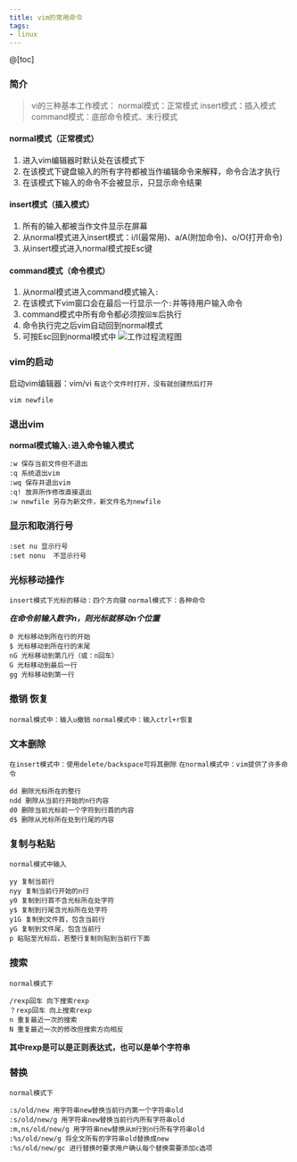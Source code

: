 ```yaml
---
title: vim的常用命令
tags:
- linux
---
```


@[toc]



### 简介
>vi的三种基本工作模式：
>normal模式：正常模式
>insert模式：插入模式
>command模式：底部命令模式、末行模式
#### normal模式（正常模式）
1. 进入vim编辑器时默认处在该模式下
2. 在该模式下键盘输入的所有字符都被当作编辑命令来解释，命令合法才执行
3. 在该模式下输入的命令不会被显示，只显示命令结果

#### insert模式（插入模式）
1. 所有的输入都被当作文件显示在屏幕
2. 从normal模式进入insert模式：i/I(最常用)、a/A(附加命令)、o/O(打开命令)
3. 从insert模式进入normal模式按Esc键

#### command模式（命令模式）
1. 从normal模式进入command模式输入`:`
2. 在该模式下vim窗口会在最后一行显示一个`:`并等待用户输入命令
3. command模式中所有命令都必须按`回车`后执行
4. 命令执行完之后vim自动回到normal模式
5. 可按Esc回到normal模式中
![工作过程流程图](https://img-blog.csdnimg.cn/3568b0e2de4f460e829269191ebd7bbd.png)
### vim的启动
启动vim编辑器：vim/vi
`有这个文件时打开，没有就创建然后打开`
```
vim newfile
```
### 退出vim
**normal模式输入`:`进入命令输入模式**
```
:w 保存当前文件但不退出
:q 系统退出vim
:wq 保存并退出vim
:q! 放弃所作修改直接退出
:w newfile 另存为新文件，新文件名为newfile
```
### 显示和取消行号
```
:set nu 显示行号
:set nonu  不显示行号
```
### 光标移动操作
`insert模式下光标的移动：四个方向键`
`normal模式下：各种命令`

***在命令前输入数字n，则光标就移动n个位置***
```
0 光标移动到所在行的开始
$ 光标移动到所在行的末尾
nG 光标移动到第几行（或：n回车）
G 光标移动到最后一行
gg 光标移动到第一行
```

### 撤销 恢复
`normal模式中：输入u撤销`
`normal模式中：输入ctrl+r恢复 `

### 文本删除
`在insert模式中：使用delete/backspace可将其删除`
`在normal模式中：vim提供了许多命令`
```
dd 删除光标所在的整行
ndd 删除从当前行开始的n行内容
d0 删除当前光标前一个字符到行首的内容
d$ 删除从光标所在处到行尾的内容
```

### 复制与粘贴
`normal模式中输入`
```
yy 复制当前行
nyy 复制当前行开始的n行
y0 复制到行首不含光标所在处字符
y$ 复制到行尾含光标所在处字符
y1G 复制到文件首，包含当前行
yG 复制到文件尾，包含当前行
p 粘贴至光标后，若整行复制则贴到当前行下面
```

### 搜索
`normal模式下`
```
/rexp回车 向下搜索rexp
？rexp回车 向上搜索rexp
n 重复最近一次的搜索
N 重复最近一次的修改但搜索方向相反
```
**其中rexp是可以是正则表达式，也可以是单个字符串**

### 替换
`normal模式下`
```
:s/old/new 用字符串new替换当前行内第一个字符串old
:s/old/new/g 用字符串new替换当前行内所有字符串old
:m,ns/old/new/g 用字符串new替换从m行到n行所有字符串old
:%s/old/new/g 将全文所有的字符串old替换成new
:%s/old/new/gc 进行替换时要求用户确认每个替换需要添加c选项
```
